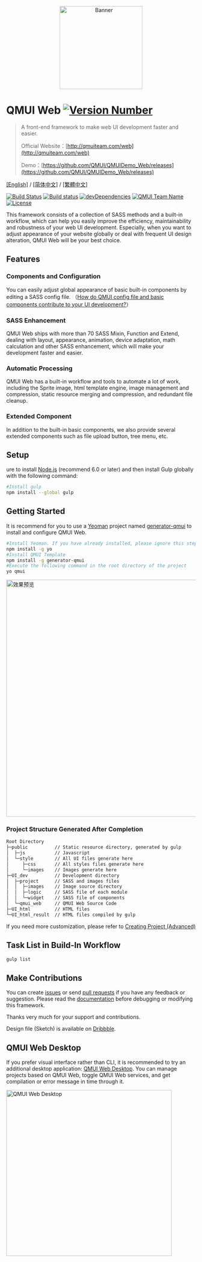 <p align="center">
  <img src="https://raw.githubusercontent.com/QMUI/QMUIDemo_Web/master/public/style/images/independent/BannerForGithub_2x.png" width="220" alt="Banner" />
</p>

# QMUI Web [![Version Number](https://img.shields.io/npm/v/generator-qmui.svg?style=flat)](https://github.com/Tencent/QMUI_Web/ "Version Number")
> A front-end framework to make web UI development faster and easier.
>
> Official Website：[http://qmuiteam.com/web](http://qmuiteam.com/web)
>
> Demo：[https://github.com/QMUI/QMUIDemo_Web/releases](https://github.com/QMUI/QMUIDemo_Web/releases)

[[English]](https://github.com/Tencent/QMUI_Web/tree/master/docs-translations/en-US/README.md) / [[简体中文]](https://github.com/Tencent/QMUI_Web/blob/master/README.md) / [[繁體中文]](//github.com/Tencent/QMUI_Web/tree/master/docs-translations/zh-TW/README.md)

[![Build Status](https://travis-ci.org/Tencent/QMUI_Web.svg?branch=master)](https://travis-ci.org/Tencent/QMUI_Web "Build Status")
[![Build status](https://ci.appveyor.com/api/projects/status/1h6de3rq6x45nnse?svg=true
)](https://ci.appveyor.com/project/Tencent/QMUI_Web)
[![devDependencies](https://img.shields.io/david/dev/QMUI/qmui_web.svg?style=flat)](https://ci.appveyor.com/project/QMUI/qmui_web "devDependencies")
[![QMUI Team Name](https://img.shields.io/badge/Team-QMUI-brightgreen.svg?style=flat)](https://github.com/QMUI "QMUI Team")
[![License](https://img.shields.io/badge/license-MIT-blue.svg?style=flat)](http://opensource.org/licenses/MIT "Feel free to contribute.")

This framework consists of a collection of SASS methods and a built-in workflow, which can help you easily improve the efficiency, maintainability and robustness of your web UI development. Especially, when you want to adjust appearance of your website globally or deal with frequent UI design alteration, QMUI Web will be your best choice.

## Features

### Components and Configuration
You can easily adjust global appearance of basic built-in components by editing a SASS config file. （[How do QMUI config file and basic components contribute to your UI development?](https://github.com/Tencent/QMUI_Web/wiki/Q&A#qmui-sass-%E9%85%8D%E7%BD%AE%E8%A1%A8%E5%92%8C%E5%85%AC%E5%85%B1%E7%BB%84%E4%BB%B6%E5%A6%82%E4%BD%95%E5%B8%AE%E5%BF%99%E5%BC%80%E5%8F%91%E8%80%85%E5%BF%AB%E9%80%9F%E6%90%AD%E5%BB%BA%E9%A1%B9%E7%9B%AE%E5%9F%BA%E7%A1%80-ui)）

### SASS Enhancement
QMUI Web ships with more than 70 SASS Mixin, Function and Extend, dealing with layout, appearance, animation, device adaptation, math calculation and other SASS enhancement, which will make your development faster and easier.
### Automatic Processing
QMUI Web has a built-in workflow and tools to automate a lot of work, including the Sprite image, html template engine, image management and compression, static resource merging and compression, and redundant file cleanup.

### Extended Component
In addition to the built-in basic components, we also provide several extended components such as file upload button, tree menu, etc.

## Setup
ure to install [Node.js](https://nodejs.org/) (recommend 6.0 or later) and then install Gulp globally with the following command:

```bash
#Install gulp
npm install --global gulp
```
## Getting Started
It is recommend for you to use a [Yeoman](http://yeoman.io/) project named [generator-qmui](https://github.com/QMUI/generator-qmui) to install and configure QMUI Web.

```bash
#Install Yeoman. If you have already installed, please ignore this step.
npm install -g yo
#Install QMUI Template
npm install -g generator-qmui
#Execute the following command in the root directory of the project
yo qmui
```
<img src="https://raw.githubusercontent.com/QMUI/qmuidemo_web/master/public/style/images/independent/Generator.gif" width="628" alt="效果预览" />

### Project Structure Generated After Completion
```bash
Root Directory
├─public          // Static resource directory, generated by gulp
│  ├─js           // Javascript
│  └─style        // All UI files generate here
│     ├─css       // All styles files generate here
│     └─images    // Images generate here
├─UI_dev          // Development directory
│  ├─project      // SASS and images files
│  │  ├─images    // Image source directory
│  │  ├─logic     // SASS file of each module
│  │  └─widget    // SASS file of components
│  └─qmui_web     // QMUI Web Source Code
├─UI_html         // HTML files
└─UI_html_result  // HTML files compiled by gulp
```

If you need more customization, please refer to [Creating Project (Advanced)](http://qmuiteam.com/web/page/start.html#qui_createProject)

## Task List in Build-In Workflow

```bash
gulp list 
```

## Make Contributions
You can create [issues](https://github.com/Tencent/QMUI_Web/issues) or send [pull requests](https://github.com/Tencent/QMUI_Web/pulls) if you have any feedback or suggestion.
Please read the [documentation](http://qmuiteam.com/web/page/start.html#qui_frameworkImprove) before debugging or modifying this framework.

Thanks very much for your support and contributions.

Design file (Sketch) is available on [Dribbble](https://dribbble.com/shots/2895907-QMUI-Logo).

## QMUI Web Desktop

If you prefer visual interface rather than CLI, it is recommended to try an additional desktop application: [QMUI Web Desktop](https://github.com/Tencent/QMUI_Web_desktop). You can manage projects based on QMUI Web, toggle QMUI Web services, and get compilation or error message in time through it.

<img src="https://raw.githubusercontent.com/QMUI/QMUIDemo_Web/master/public/style/images/independent/App_2x.png" width="440" alt="QMUI Web Desktop" />
